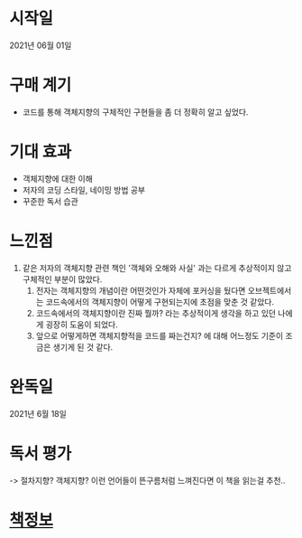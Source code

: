 # 시작일
2021년 06월 01일
# 구매 계기
* 코드를 통해 객체지향의 구체적인 구현들을 좀 더 정확히 알고 싶었다.
# 기대 효과
* 객체지향에 대한 이해
* 저자의 코딩 스타일, 네이밍 방법 공부
* 꾸준한 독서 습관
# 느낀점
1. 같은 저자의 객체지향 관련 책인 '객체와 오해와 사실' 과는 다르게 추상적이지 않고 구체적인 부분이 많았다.
    1. 전자는 객체지향의 개념이란 어떤것인가 자체에 포커싱을 뒀다면 오브젝트에서는 코드속에서의 객체지향이 어떻게 구현되는지에 초점을 맞춘 것 같았다. 
    1. 코드속에서의 객체지향이란 진짜 뭘까? 라는 추상적이게 생각을 하고 있던 나에게 굉장히 도움이 되었다. 
    1. 앞으로 어떻게하면 객체지향적을 코드를 짜는건지? 에 대해 어느정도 기준이 조금은 생기게 된 것 같다. 
# 완독일
2021년 6월 18일
# 독서 평가
-> 절차지향? 객체지향? 이런 언어들이 뜬구름처럼 느껴진다면 이 책을 읽는걸 추천..
# [책정보](http://www.yes24.com/Product/Goods/74219491)
